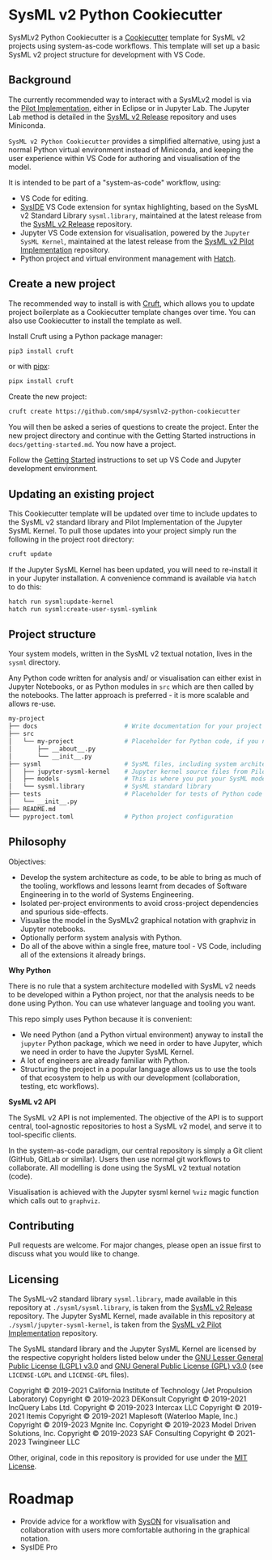# SysML v2 Python Cookiecutter

SysMLv2 Python Cookiecutter is a [Cookiecutter](https://www.cookiecutter.io/) template for SysML v2 projects using system-as-code workflows. This template will set up a basic SysML v2 project structure for development with VS Code. 

## Background

The currently recommended way to interact with a SysMLv2 model is via the [Pilot Implementation](https://github.com/Systems-Modeling/SysML-v2-Pilot-Implementation), either in Eclipse or in Jupyter Lab. The Jupyter Lab method is detailed in the [SysML v2 Release](https://github.com/Systems-Modeling/SysML-v2-Release/tree/master/install/jupyter) repository and uses Miniconda.

`SysML v2 Python Cookiecutter` provides a simplified alternative, using just a normal Python virtual environment instead of Miniconda, and keeping the user experience within VS Code for authoring and visualisation of the model.

It is intended to be part of a "system-as-code" workflow, using:

- VS Code for editing.
- [SysIDE](https://github.com/sensmetry/sysml-2ls) VS Code extension for syntax highlighting, based on the SysML v2 Standard Library `sysml.library`, maintained at the latest release from the [SysML v2 Release](https://github.com/Systems-Modeling/SysML-v2-Release) repository.
- Jupyter VS Code extension for visualisation, powered by the `Jupyter SysML Kernel`, maintained at the latest release from the [SysML v2 Pilot Implementation](https://github.com/Systems-Modeling/SysML-v2-Pilot-Implementation) repository.
- Python project and virtual environment management with [Hatch](https://hatch.pypa.io).


## Create a new project

The recommended way to install is with [Cruft](https://cruft.github.io/cruft/), which allows you to update project boilerplate as a Cookiecutter template changes over time. You can also use Cookiecutter to install the template as well.

Install Cruft using a Python package manager:

```bash
pip3 install cruft
```

or with [pipx](https://pipx.pypa.io/latest/):

```bash
pipx install cruft
```

Create the new project:

```bash
cruft create https://github.com/smp4/sysmlv2-python-cookiecutter
```

You will then be asked a series of questions to create the project. Enter the new project directory and continue with the Getting Started instructions in `docs/getting-started.md`. You now have a project.

Follow the [Getting Started](./docs/getting-started.md) instructions to set up VS Code and Jupyter development environment.


## Updating an existing project

This Cookiecutter template will be updated over time to include updates to the SysML v2 standard library and Pilot Implementation of the Jupyter SysML Kernel. To pull those updates into your project simply run the following in the project root directory:

```bash
cruft update
```

If the Jupyter SysML Kernel has been updated, you will need to re-install it in your Jupyter installation. A convenience command is available via `hatch` to do this:

```bash
hatch run sysml:update-kernel
hatch run sysml:create-user-sysml-symlink
```


## Project structure

Your system models, written in the SysML v2 textual notation, lives in the `sysml` directory.

Any Python code written for analysis and/ or visualisation can either exist in Jupyter Notebooks, or as Python modules in `src` which are then called by the notebooks. The latter approach is preferred - it is more scalable and allows re-use.

```bash
my-project
├── docs                        # Write documentation for your project here
├── src                         
│   └── my-project              # Placeholder for Python code, if you need it
│       ├── __about__.py
│       └── __init__.py
├── sysml                       # SysML files, including system architecture files
│   ├── jupyter-sysml-kernel    # Jupyter kernel source files from Pilot Implementation
│   ├── models                  # This is where you put your SysML models
│   └── sysml.library           # SysML standard library
├── tests                       # Placeholder for tests of Python code in src
│   └── __init__.py
├── README.md
└── pyproject.toml              # Python project configuration
```


## Philosophy

Objectives:

- Develop the system architecture as code, to be able to bring as much of the tooling, workflows and lessons learnt from decades of Software Engineering in to the world of Systems Engineering. 
- Isolated per-project environments to avoid cross-project dependencies and spurious side-effects.
- Visualise the model in the SysMLv2 graphical notation with graphviz in Jupyter notebooks.
- Optionally perform system analysis with Python.
- Do all of the above within a single free, mature tool - VS Code, including all of the extensions it already brings.

**Why Python**

There is no rule that a system architecture modelled with SysML v2 needs to be developed within a Python project, nor that the analysis needs to be done using Python. You can use whatever language and tooling you want. 

This repo simply uses Python because it is convenient:

- We need Python (and a Python virtual environment) anyway to install the `jupyter` Python package, which we need in order to have Jupyter, which we need in order to have the Jupyter SysML Kernel. 
- A lot of engineers are already familiar with Python. 
- Structuring the project in a popular language allows us to use the tools of that ecosystem to help us with our development (collaboration, testing, etc workflows).

**SysML v2 API**

The SysML v2 API is not implemented. The objective of the API is to support central, tool-agnostic repositories to host a SysML v2 model, and serve it to tool-specific clients. 

In the system-as-code paradigm, our central repository is simply a Git client (GitHub, GitLab or similar). Users then use normal git workflows to collaborate. All modelling is done using the SysML v2 textual notation (code). 

Visualisation is achieved with the Jupyter sysml kernel `%viz` magic function which calls out to `graphviz`.



## Contributing

Pull requests are welcome. For major changes, please open an issue first to discuss what you would like to change.


## Licensing

The SysML-v2 standard library `sysml.library`, made available in this repository at `./sysml/sysml.library`, is taken from the [SysML v2 Release](https://github.com/Systems-Modeling/SysML-v2-Release) repository. The Jupyter SysML Kernel, made available in this repository at `./sysml/jupyter-sysml-kernel`, is taken from the [SysML v2 Pilot Implementation](https://github.com/Systems-Modeling/SysML-v2-Pilot-Implementation/) repository. 

The SysML standard library and the Jupyter SysML Kernel are licensed by the respective copyright holders listed below under the [GNU Lesser General Public License (LGPL) v3.0](https://choosealicense.com/licenses/lgpl-3.0/) and [GNU General Public License (GPL) v3.0](https://choosealicense.com/licenses/gpl-3.0/) (see `LICENSE-LGPL` and `LICENSE-GPL` files). 

Copyright © 2019-2021 California Institute of Technology (Jet Propulsion Laboratory)
Copyright © 2019-2023 DEKonsult
Copyright © 2019-2021 IncQuery Labs Ltd.
Copyright © 2019-2023 Intercax LLC
Copyright © 2019-2021 Itemis
Copyright © 2019-2021 Maplesoft (Waterloo Maple, Inc.)
Copyright © 2019-2023 Mgnite Inc.
Copyright © 2019-2023 Model Driven Solutions, Inc.
Copyright © 2019-2023 SAF Consulting
Copyright © 2021-2023 Twingineer LLC

Other, original, code in this repository is provided for use under the [MIT License](https://choosealicense.com/licenses/mit/).

# Roadmap

- Provide advice for a workflow with [SysON](https://mbse-syson.org/) for visualisation and collaboration with users more comfortable authoring in the graphical notation.
- SysIDE Pro